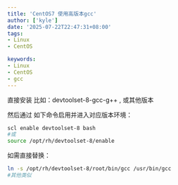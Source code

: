 ```yaml
---
title: 'CentOS7 使用高版本gcc'
author: ['kyle']
date: '2025-07-22T22:47:31+08:00'
tags:
- Linux
- CentOS

keywords:
- Linux
- CentOS
- gcc
---
```


直接安装 比如：devtoolset-8-gcc-g++ , 或其他版本


然后通过 如下命令启用并进入对应版本环境：
```sh
scl enable devtoolset-8 bash
#或
source /opt/rh/devtoolset-8/enable
```

如需直接替换：
```sh
ln -s /opt/rh/devtoolset-8/root/bin/gcc /usr/bin/gcc
#其他类似
```